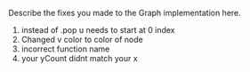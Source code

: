 Describe the fixes you made to the Graph implementation here.

1. instead of .pop u needs to start at 0 index
2. Changed v color to color of node
3. incorrect function name
4. your yCount didnt match your x